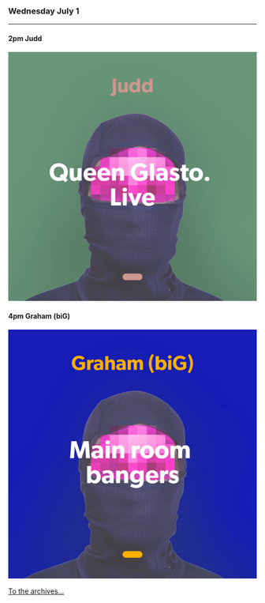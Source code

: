 ### Wednesday July 1
---

#### 2pm Judd 
![cover art](assets/owner/images/20200701-2pm.jpeg)

#### 4pm Graham (biG) 
![cover art](assets/owner/images/20200701-4pm.jpeg)





[To the archives...](archive.html)